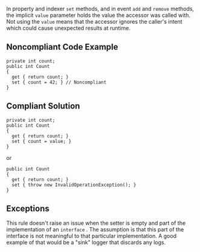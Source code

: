 
In property and indexer `set` methods, and in event `add` and `remove` methods, the implicit `value` parameter holds the value the accessor was called with. Not using the `value` means that the accessor ignores the caller's intent which could cause unexpected results at runtime.

## Noncompliant Code Example


    private int count;
    public int Count
    {
      get { return count; }
      set { count = 42; } // Noncompliant
    }


## Compliant Solution


    private int count;
    public int Count
    {
      get { return count; }
      set { count = value; }
    }


or


    public int Count
    {
      get { return count; }
      set { throw new InvalidOperationException(); }
    }


## Exceptions

This rule doesn't raise an issue when the setter is empty and part of the implementation of an `interface` . The assumption is that this part of the interface is not meaningful to that particular implementation. A good example of that would be a "sink" logger that discards any logs.
